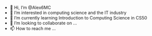 - 👋 Hi, I’m @Alex6MC
- 👀 I’m interested in computing science and the IT industry
- 🌱 I’m currently learning Introduction to Computing Science in CS50
- 💞️ I’m looking to collaborate on ...
- 📫 How to reach me ...

<!---
Alex6MC/Alex6MC is a ✨ special ✨ repository because its `README.md` (this file) appears on your GitHub profile.
You can click the Preview link to take a look at your changes.
--->
